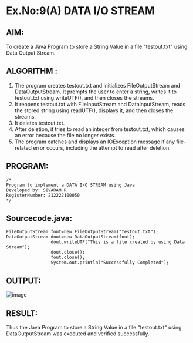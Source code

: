 # Ex.No:9(A)  DATA I/O STREAM
## AIM:
To create a Java Program to store a String Value in a file "testout.txt" using Data Output Stream.

## ALGORITHM :
1.  The program creates testout.txt and initializes FileOutputStream and DataOutputStream. It prompts the user to enter a string, writes it to testout.txt using writeUTF(), and then closes the streams.
2.	It reopens testout.txt with FileInputStream and DataInputStream, reads the stored string using readUTF(), displays it, and then closes the streams.
3.	It deletes testout.txt.
4.	After deletion, it tries to read an integer from testout.txt, which causes an error because the file no longer exists.
5.	The program catches and displays an IOException message if any file-related error occurs, including the attempt to read after deletion.


## PROGRAM:
 ```
/*
Program to implement a DATA I/O STREAM using Java
Developed by: SIVARAM R
RegisterNumber: 212222100050
*/
```

## Sourcecode.java:
```
FileOutputStream fout=new FileOutputStream("testout.txt");    
DataOutputStream dout=new DataOutputStream(fout);
                 dout.writeUTF("This is a file created by using Data Stream"); 
                 dout.close();    
                 fout.close();
                 System.out.println("Successfully Completed");
```

## OUTPUT:

![image](https://github.com/user-attachments/assets/e1d17edb-9af8-4665-9be3-f9d2f09e106f)

## RESULT:
Thus the Java Program to store a String Value in a file "testout.txt" using DataOutputStream was executed and verified successfully.
